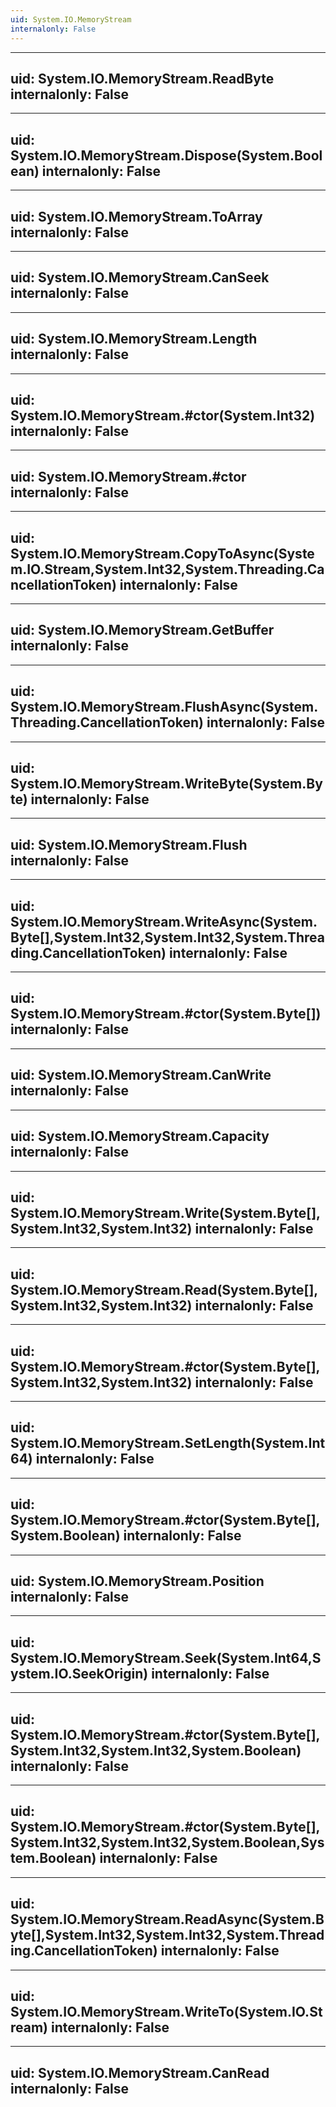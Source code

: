 ```yaml
---
uid: System.IO.MemoryStream
internalonly: False
---
```


---
uid: System.IO.MemoryStream.ReadByte
internalonly: False
---

---
uid: System.IO.MemoryStream.Dispose(System.Boolean)
internalonly: False
---

---
uid: System.IO.MemoryStream.ToArray
internalonly: False
---

---
uid: System.IO.MemoryStream.CanSeek
internalonly: False
---

---
uid: System.IO.MemoryStream.Length
internalonly: False
---

---
uid: System.IO.MemoryStream.#ctor(System.Int32)
internalonly: False
---

---
uid: System.IO.MemoryStream.#ctor
internalonly: False
---

---
uid: System.IO.MemoryStream.CopyToAsync(System.IO.Stream,System.Int32,System.Threading.CancellationToken)
internalonly: False
---

---
uid: System.IO.MemoryStream.GetBuffer
internalonly: False
---

---
uid: System.IO.MemoryStream.FlushAsync(System.Threading.CancellationToken)
internalonly: False
---

---
uid: System.IO.MemoryStream.WriteByte(System.Byte)
internalonly: False
---

---
uid: System.IO.MemoryStream.Flush
internalonly: False
---

---
uid: System.IO.MemoryStream.WriteAsync(System.Byte[],System.Int32,System.Int32,System.Threading.CancellationToken)
internalonly: False
---

---
uid: System.IO.MemoryStream.#ctor(System.Byte[])
internalonly: False
---

---
uid: System.IO.MemoryStream.CanWrite
internalonly: False
---

---
uid: System.IO.MemoryStream.Capacity
internalonly: False
---

---
uid: System.IO.MemoryStream.Write(System.Byte[],System.Int32,System.Int32)
internalonly: False
---

---
uid: System.IO.MemoryStream.Read(System.Byte[],System.Int32,System.Int32)
internalonly: False
---

---
uid: System.IO.MemoryStream.#ctor(System.Byte[],System.Int32,System.Int32)
internalonly: False
---

---
uid: System.IO.MemoryStream.SetLength(System.Int64)
internalonly: False
---

---
uid: System.IO.MemoryStream.#ctor(System.Byte[],System.Boolean)
internalonly: False
---

---
uid: System.IO.MemoryStream.Position
internalonly: False
---

---
uid: System.IO.MemoryStream.Seek(System.Int64,System.IO.SeekOrigin)
internalonly: False
---

---
uid: System.IO.MemoryStream.#ctor(System.Byte[],System.Int32,System.Int32,System.Boolean)
internalonly: False
---

---
uid: System.IO.MemoryStream.#ctor(System.Byte[],System.Int32,System.Int32,System.Boolean,System.Boolean)
internalonly: False
---

---
uid: System.IO.MemoryStream.ReadAsync(System.Byte[],System.Int32,System.Int32,System.Threading.CancellationToken)
internalonly: False
---

---
uid: System.IO.MemoryStream.WriteTo(System.IO.Stream)
internalonly: False
---

---
uid: System.IO.MemoryStream.CanRead
internalonly: False
---
